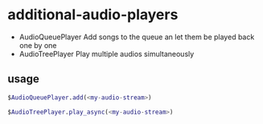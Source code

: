 # additional-audio-players

- AudioQueuePlayer
    Add songs to the queue an let them be played back one by one
- AudioTreePlayer
    Play multiple audios simultaneously 

## usage

```gd
$AudioQueuePlayer.add(<my-audio-stream>)

$AudioTreePlayer.play_async(<my-audio-stream>)
```

